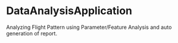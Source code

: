 # DataAnalysisApplication
Analyzing Flight Pattern using Parameter/Feature Analysis and auto generation of report.
